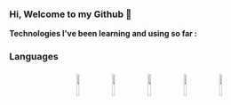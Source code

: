 ### Hi, Welcome to my Github 👋
**Technologies I've been learning and using so far :**
### Languages
<p align="center">
    <img width="10%" style="padding:5px" src="https://img.shields.io/badge/-Python-000?&logo=Python"/>
    <img width="10%" style="padding:5px" src="https://img.shields.io/badge/-C-000?&logo=C"/>
    <img width="10%" style="padding:5px" src="https://img.shields.io/badge/-Java-000?&logo=Java&logoColor=007396"/>
    <img width="10%" style="padding:5px" src="https://img.shields.io/badge/-C++-000?&logo=c%2b%2b&logoColor=00599C"/>
    <img width="10%" style="padding:5px" src="https://img.shields.io/badge/-SQL-000?&logo=MySQL"/>
</p>
<!--
**bahaddin996/bahaddin996** is a ✨ _special_ ✨ repository because its `README.md` (this file) appears on your GitHub profile.
    ![Python](https://img.shields.io/badge/-Python-000?&logo=Python)
    ![C](https://img.shields.io/badge/-C-000?&logo=C)
    ![Java](https://img.shields.io/badge/-Java-000?&logo=Java&logoColor=007396)
    ![C++](https://img.shields.io/badge/-C++-000?&logo=c%2b%2b&logoColor=00599C)
    ![SQL](https://img.shields.io/badge/-SQL-000?&logo=MySQL)
Here are some ideas to get you started:

- 🔭 I’m currently working on ...
- 🌱 I’m currently learning ...
- 👯 I’m looking to collaborate on ...
- 🤔 I’m looking for help with ...
- 💬 Ask me about ...
- 📫 How to reach me: ...
- 😄 Pronouns: ...
- ⚡ Fun fact: ...
-->
